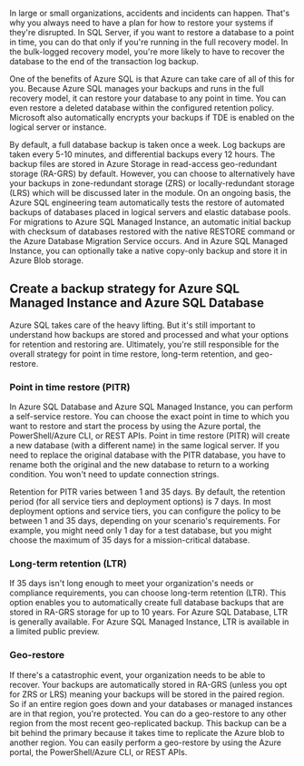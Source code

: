 In large or small organizations, accidents and incidents can happen. That's why you always need to have a plan for how to restore your systems if they're disrupted. In SQL Server, if you want to restore a database to a point in time, you can do that only if you're running in the full recovery model. In the bulk-logged recovery model, you're more likely to have to recover the database to the end of the transaction log backup.

One of the benefits of Azure SQL is that Azure can take care of all of this for you. Because Azure SQL manages your backups and runs in the full recovery model, it can restore your database to any point in time. You can even restore a deleted database within the configured retention policy. Microsoft also automatically encrypts your backups if TDE is enabled on the logical server or instance.

By default, a full database backup is taken once a week. Log backups are taken every 5-10 minutes, and differential backups every 12 hours. The backup files are stored in Azure Storage in read-access geo-redundant storage (RA-GRS) by default. However, you can choose to alternatively have your backups in zone-redundant storage (ZRS) or locally-redundant storage (LRS) which will be discussed later in the module. On an ongoing basis, the Azure SQL engineering team automatically tests the restore of automated backups of databases placed in logical servers and elastic database pools. For migrations to Azure SQL Managed Instance, an automatic initial backup with checksum of databases restored with the native RESTORE command or the Azure Database Migration Service occurs. And in Azure SQL Managed Instance, you can optionally take a native copy-only backup and store it in Azure Blob storage.

## Create a backup strategy for Azure SQL Managed Instance and Azure SQL Database

Azure SQL takes care of the heavy lifting. But it's still important to understand how backups are stored and processed and what your options for retention and restoring are. Ultimately, you're still responsible for the overall strategy for point in time restore, long-term retention, and geo-restore.

### Point in time restore (PITR)

In Azure SQL Database and Azure SQL Managed Instance, you can perform a self-service restore. You can choose the exact point in time to which you want to restore and start the process by using the Azure portal, the PowerShell/Azure CLI, or REST APIs. Point in time restore (PITR) will create a new database (with a different name) in the same logical server. If you need to replace the original database with the PITR database, you have to rename both the original and the new database to return to a working condition. You won't need to update connection strings.

Retention for PITR varies between 1 and 35 days. By default, the retention period (for all service tiers and deployment options) is 7 days. In most deployment options and service tiers, you can configure the policy to be between 1 and 35 days, depending on your scenario's requirements. For example, you might need only 1 day for a test database, but you might choose the maximum of 35 days for a mission-critical database.

### Long-term retention (LTR)

If 35 days isn't long enough to meet your organization's needs or compliance requirements, you can choose long-term retention (LTR). This option enables you to automatically create full database backups that are stored in RA-GRS storage for up to 10 years. For Azure SQL Database, LTR is generally available. For Azure SQL Managed Instance, LTR is available in a limited public preview.

### Geo-restore

If there's a catastrophic event, your organization needs to be able to recover. Your backups are automatically stored in RA-GRS (unless you opt for ZRS or LRS) meaning your backups will be stored in the paired region. So if an entire region goes down and your databases or managed instances are in that region, you're protected. You can do a geo-restore to any other region from the most recent geo-replicated backup. This backup can be a bit behind the primary because it takes time to replicate the Azure blob to another region. You can easily perform a geo-restore by using the Azure portal, the PowerShell/Azure CLI, or REST APIs.
